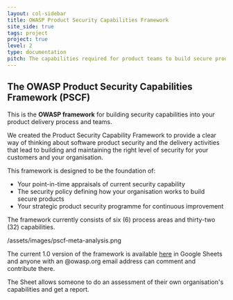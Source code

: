```yaml
---
layout: col-sidebar
title: OWASP Product Security Capabilities Framework
site_side: true
tags: project
project: true
level: 2
type: documentation
pitch: The capabilities required for product teams to build secure products in a secure manner.
---
```


## The OWASP Product Security Capabilities Framework (PSCF) 
This is the **OWASP framework** for building security capabilities into your product delivery process and teams. 

We created the Product Security Capability Framework to provide a clear way of thinking about software product security and the delivery activities that lead to building and maintaining the right level of security for your customers and your organisation.

This framework is designed to be the foundation of:

 - Your point-in-time appraisals of current security capability
 - The security policy defining how your organisation works to build secure products
 - Your strategic product security programme for continuous improvement

The framework currently consists of six (6) process areas and thirty-two (32) capabilities. 

/assets/images/pscf-meta-analysis.png

The current 1.0 version of the framework is available [here](https://docs.google.com/spreadsheets/d/1GiQSePaFkY-wFj3RP3VUkZA81Pqzyhn9x78fSL2OTk8/edit#gid=0) in Google Sheets and anyone with an @owasp.org email address can comment and contribute there.

The Sheet allows someone to do an assessment of their own organisation's capabilities and get a report. 
